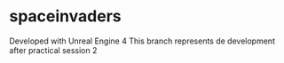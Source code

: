 # spaceinvaders

Developed with Unreal Engine 4
This branch represents de development after practical session 2
